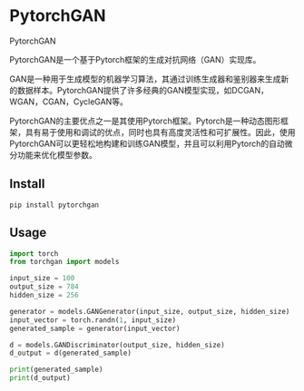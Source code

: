 # PytorchGAN
PytorchGAN

PytorchGAN是一个基于Pytorch框架的生成对抗网络（GAN）实现库。

GAN是一种用于生成模型的机器学习算法，其通过训练生成器和鉴别器来生成新的数据样本。PytorchGAN提供了许多经典的GAN模型实现，如DCGAN，WGAN，CGAN，CycleGAN等。

PytorchGAN的主要优点之一是其使用Pytorch框架。Pytorch是一种动态图形框架，具有易于使用和调试的优点，同时也具有高度灵活性和可扩展性。因此，使用PytorchGAN可以更轻松地构建和训练GAN模型，并且可以利用Pytorch的自动微分功能来优化模型参数。


## Install
```shell
pip install pytorchgan
```

## Usage
```python
import torch
from torchgan import models

input_size = 100
output_size = 784
hidden_size = 256

generator = models.GANGenerator(input_size, output_size, hidden_size)
input_vector = torch.randn(1, input_size)
generated_sample = generator(input_vector)

d = models.GANDiscriminator(output_size, hidden_size)
d_output = d(generated_sample)

print(generated_sample)
print(d_output)
```
